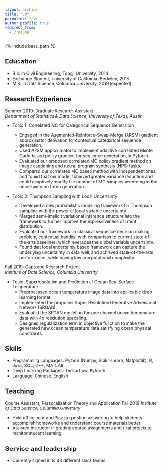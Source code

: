 ```yaml
---
layout: archive
title: "CV"
permalink: /cv/
author_profile: true
redirect_from:
  - /resume
---
```


{% include base_path %}

## Education

* B.S. in Civil Engineering, Tongji University, 2014
* Exchange Student, University of California, Berkeley, 2018
* M.S. in Data Science, Columbia University, 2019 (expected)

## Research Experience
Summer 2019: Graduate Research Assistant  
*Department of Statistics & Data Science, University of Texas, Austin*  
* Topic 1: Correlated MC for Categorical Sequence Generation  
  * Engaged in the Augmented-Reinforce-Swap-Merge (ARSM) gradient approximator derivation for contextual categorical sequence generation.
  * Used ARSM approximator to implement adaptive correlated Monte Carlo based policy gradient for
sequence generation, in Pytorch. 
  * Evaluated our proposed correlated MC policy gradient method on image captioning and neural
program synthesis (NPS) tasks.
  * Compared our correlated MC based method with independent ones, and found that our model 
achieved greater variance reduction and could adaptively modify the number of MC samples 
according to the uncertainty on token generation. 

* Topic 2: Thompson Sampling with Local Uncertainty  
  * Developed a new probabilistic modeling framework for Thompson sampling with the power of 
local variable uncertainty.  
  * Merged semi-implicit variational inference structure into the framework to further improve the 
expressiveness of latent distribution.  
  * Evaluated our framework on classical sequence decision making problem, contextual bandits, with
comparison to current state-of-the-arts baselines, which leverages the global variable uncertainty. 
  * Found that local uncertainty based framework can capture the underlying uncertainty in data well, 
and achieved state-of-the-arts performance, while having low computational complexity.  

Fall 2019: Capstone Research Project	
*Institute of Data Science, Columbia University*  
* Topic: Superresolution and Prediction of Ocean Sea-Surface Temperature  
  * Preprocessed ocean temperature image data into applicable deep learning format.  
  * Implemented the proposed Super Resolution Generative Adversarial Network (SRGAN).  
  * Evaluated the SRGAN model on the one channel ocean temperature data with 4x resolution upscaling. 
  * Designed regularization term in objective function to make the generated new ocean temperature data satisfying ocean physical constraints. 

## Skills

* Programming Languages: Python (Numpy, Scikit-Learn, Matplotlib), R, Java, SQL, C++, MATLAB  
* Deep Learning Packages: Tensorflow, Pytorch  
* Language: Chinese, English  
  
## Teaching

Course Assistant, Personalization Theory and Application	Fall 2019
*Institute of Data Science, Columbia University*  
  * Hold office hour and Piazza question answering to help students accomplish homeworks and 
understand course materials better.
  * Assisted instructor in grading course assignments and final project to monitor student learning. 

  
## Service and leadership

* Currently signed in to 43 different slack teams
